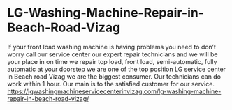 # LG-Washing-Machine-Repair-in-Beach-Road-Vizag
 If your front load washing machine is having problems you need to don’t worry call our service center our expert repair technicians and we will be your place in on time we repair top load, front load, semi-automatic, fully automatic at your doorstep we are one of the top position LG service center in Beach road Vizag we are the biggest consumer. Our technicians can do work within 1 hour. Our main is to the satisfied customer for our service. https://lgwashingmachineservicecenterinvizag.com/lg-washing-machine-repair-in-beach-road-vizag/
